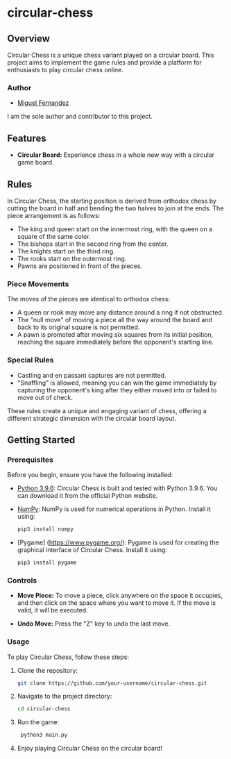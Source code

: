 # circular-chess

## Overview

Circular Chess is a unique chess variant played on a circular board. This project aims to implement the game rules and provide a platform for enthusiasts to play circular chess online.

### Author

- [Miguel Fernandez](https://github.com/fezm)

I am the sole author and contributor to this project.


## Features

- **Circular Board:** Experience chess in a whole new way with a circular game board.


## Rules

In Circular Chess, the starting position is derived from orthodox chess by cutting the board in half and bending the two halves to join at the ends. The piece arrangement is as follows:

- The king and queen start on the innermost ring, with the queen on a square of the same color.
- The bishops start in the second ring from the center.
- The knights start on the third ring.
- The rooks start on the outermost ring.
- Pawns are positioned in front of the pieces.

### Piece Movements

The moves of the pieces are identical to orthodox chess:

- A queen or rook may move any distance around a ring if not obstructed.
- The "null move" of moving a piece all the way around the board and back to its original square is not permitted.
- A pawn is promoted after moving six squares from its initial position, reaching the square immediately before the opponent's starting line.

### Special Rules

- Castling and en passant captures are not permitted.
- "Snaffling" is allowed, meaning you can win the game immediately by capturing the opponent's king after they either moved into or failed to move out of check.

These rules create a unique and engaging variant of chess, offering a different strategic dimension with the circular board layout.


## Getting Started

### Prerequisites

Before you begin, ensure you have the following installed:

- [Python 3.9.6](https://www.python.org/downloads/release/python-396/): Circular Chess is built and tested with Python 3.9.6. You can download it from the official Python website.

- [NumPy](https://numpy.org/): NumPy is used for numerical operations in Python. Install it using:

  ```bash
  pip3 install numpy

- [Pygame] (https://www.pygame.org/): Pygame is used for creating the graphical interface of Circular Chess. Install it using:

  ```bash
  pip3 install pygame


### Controls

- **Move Piece:** To move a piece, click anywhere on the space it occupies, and then click on the space where you want to move it. If the move is valid, it will be executed.

- **Undo Move:** Press the "Z" key to undo the last move.


### Usage

To play Circular Chess, follow these steps:

1. Clone the repository:

   ```bash
   git clone https://github.com/your-username/circular-chess.git

2. Navigate to the project directory:

   ```bash
   cd circular-chess

3. Run the game:

   ```bash
    python3 main.py

4. Enjoy playing Circular Chess on the circular board!
